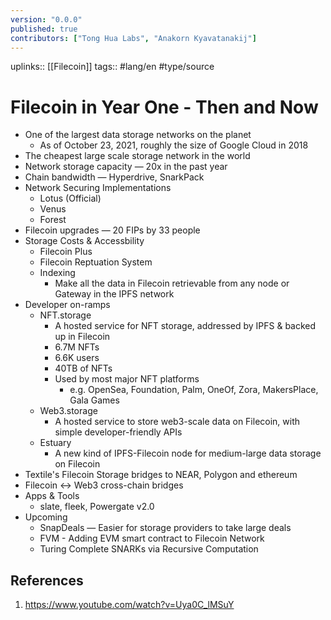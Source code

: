 ```yaml
---
version: "0.0.0"
published: true
contributors: ["Tong Hua Labs", "Anakorn Kyavatanakij"]
---
```

uplinks:: [[Filecoin]]
tags:: #lang/en #type/source

# Filecoin in Year One - Then and Now
- One of the largest data storage networks on the planet
	- As of October 23, 2021, roughly the size of Google Cloud in 2018
- The cheapest large scale storage network in the world
- Network storage capacity — 20x in the past year
- Chain bandwidth — Hyperdrive, SnarkPack
- Network Securing Implementations
	- Lotus (Official)
	- Venus
	- Forest
- Filecoin upgrades — 20 FIPs by 33 people
- Storage Costs & Accessbility
	- Filecoin Plus
	- Filecoin Reptuation System
	- Indexing
		- Make all the data in Filecoin retrievable from any node or Gateway in the IPFS network
- Developer on-ramps
	- NFT.storage
		- A hosted service for NFT storage, addressed by IPFS & backed up in Filecoin
		- 6.7M NFTs
		- 6.6K users
		- 40TB of NFTs
		- Used by most major NFT platforms
			- e.g. OpenSea, Foundation, Palm, OneOf, Zora, MakersPlace, Gala Games
	- Web3.storage
		- A hosted service to store web3-scale data on Filecoin, with simple developer-friendly APIs
	- Estuary
		- A new kind of IPFS-Filecoin node for medium-large data storage on Filecoin
- Textile's Filecoin Storage bridges to NEAR, Polygon and ethereum
- Filecoin <-> Web3 cross-chain bridges
- Apps & Tools
	- slate, fleek, Powergate v2.0
- Upcoming
	- SnapDeals — Easier for storage providers to take large deals
	- FVM - Adding EVM smart contract to Filecoin Network
	- Turing Complete SNARKs via Recursive Computation

## References
1. https://www.youtube.com/watch?v=Uya0C_lMSuY

